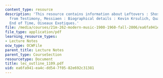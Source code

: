 ```yaml
---
content_type: resource
description: 'This resource contains information about Leftovers : Shostakovich, excerpts
  from Testimony, Messiaen : Biographical details : Kevin Krsulich, Quartet for the
  End of Time, Oiseaux Exotiques.'
file: /media/courses/21m-262-modern-music-1900-1960-fall-2006/ea6fa941ea4cdd547f0582e692c31381_lec_outline_1109.pdf
file_type: application/pdf
learning_resource_types:
- Lecture Notes
ocw_type: OCWFile
parent_title: Lecture Notes
parent_type: CourseSection
resourcetype: Document
title: lec_outline_1109.pdf
uid: ea6fa941-ea4c-dd54-7f05-82e692c31381
---
```

